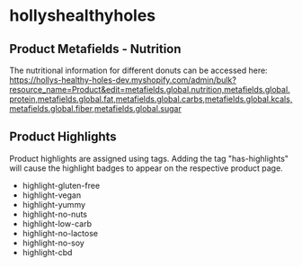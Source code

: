 # hollyshealthyholes



<h2>Product Metafields - Nutrition</h2>
<p>The nutritional information for different donuts can be accessed here: <a href="https://hollys-healthy-holes-dev.myshopify.com/admin/bulk?resource_name=Product&edit=metafields.global.nutrition,metafields.global.protein,metafields.global.carbs,metafields.global.fat,metafields.global.kcals,metafields.global.fiber,metafields.global.sugar">https://hollys-healthy-holes-dev.myshopify.com/admin/bulk?resource_name=Product&edit=metafields.global.nutrition,metafields.global.protein,metafields.global.fat,metafields.global.carbs,metafields.global.kcals,metafields.global.fiber,metafields.global.sugar</a>

<h2>Product Highlights</h2>
<p>Product highlights are assigned using tags. Adding the tag "has-highlights" will cause the highlight badges to appear on the respective product page.</p>
<ul>
  <li>highlight-gluten-free</li>
  <li>highlight-vegan</li>
  <li>highlight-yummy</li>
  <li>highlight-no-nuts</li>
  <li>highlight-low-carb</li>
  <li>highlight-no-lactose</li>
  <li>highlight-no-soy</li>
  <li>highlight-cbd</li>
</ul>
